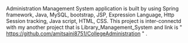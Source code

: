 Administration Management System application is built by using Spring framework, Java, MySQL, bootstrap, JSP, Expression Language, Http Session tracking, Java script, HTML, CSS. 
This project is inter-connectd with my another project that is Library_Management_System and link is " https://github.com/amitsaini8751/CollegeAdministration " .
